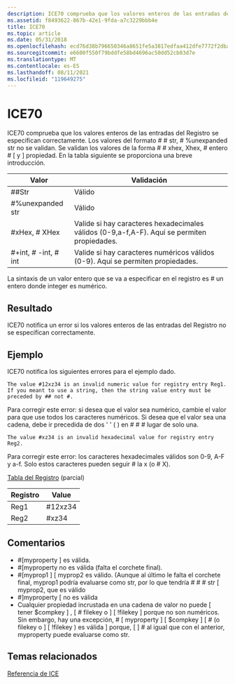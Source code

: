 ```yaml
---
description: ICE70 comprueba que los valores enteros de las entradas del Registro se especifican correctamente.
ms.assetid: f8493622-867b-42e1-9fda-a7c3229bbb4e
title: ICE70
ms.topic: article
ms.date: 05/31/2018
ms.openlocfilehash: ecd76d38b796650346a8651fe5a3817edfaa412dfe7772f2dba9c0295f7eebdd
ms.sourcegitcommit: e6600f550f79bddfe58bd4696ac50dd52cb03d7e
ms.translationtype: MT
ms.contentlocale: es-ES
ms.lasthandoff: 08/11/2021
ms.locfileid: "119649275"
---
```

# <a name="ice70"></a>ICE70

ICE70 comprueba que los valores enteros de las entradas del Registro se especifican correctamente. Los valores del formato \# \# str, \# %unexpanded str no se validan. Se validan los valores de la forma \# \# xhex, Xhex, \# entero \# \[ y \] propiedad. En la tabla siguiente se proporciona una breve introducción.



| Valor                 | Validación                                                                    |
|-----------------------|-------------------------------------------------------------------------------|
| \#\#Str               | Válido                                                                         |
| \#%unexpanded str     | Válido                                                                         |
| \#xHex, \# XHex         | Valide si hay caracteres hexadecimales válidos (0-9,a-f,A-F). Aquí se permiten propiedades. |
| \#+int, \# -int, \# int | Valide si hay caracteres numéricos válidos (0-9). Aquí se permiten propiedades.     |



 

La sintaxis de un valor entero que se va a especificar en el registro es \# un entero donde integer es numérico.

## <a name="result"></a>Resultado

ICE70 notifica un error si los valores enteros de las entradas del Registro no se especifican correctamente.

## <a name="example"></a>Ejemplo

ICE70 notifica los siguientes errores para el ejemplo dado.

``` syntax
The value #12xz34 is an invalid numeric value for registry entry Reg1. If you meant to use a string, then the string value entry must be preceded by ## not #.
```

Para corregir este error: si desea que el valor sea numérico, cambie el valor para que use todos los caracteres numéricos. Si desea que el valor sea una cadena, debe ir precedida de dos ' ' ( ) en \# \# \# lugar de solo una.

``` syntax
The value #xz34 is an invalid hexadecimal value for registry entry Reg2.
```

Para corregir este error: los caracteres hexadecimales válidos son 0-9, A-F y a-f. Solo estos caracteres pueden seguir \# la x (o \# X).

[Tabla del Registro](registry-table.md) (parcial)



| Registro | Value    |
|----------|----------|
| Reg1     | \#12xz34 |
| Reg2     | \#xz34   |



 

## <a name="remarks"></a>Comentarios

-   \#\[myproperty \] es válida.
-   \#\[myproperty no es válida (falta el corchete final).
-   \#\[myprop1 \] \[ myprop2 es válido. (Aunque al último le falta el corchete final, myprop1 podría evaluarse como str, por lo que tendría \# \# \# str \[ myprop2, que es válido
-   \#\]myproperty \[ no es válida
-   Cualquier propiedad incrustada en una cadena de valor no puede \[ tener $compkey \] , \[ \# filekey o \] \[ !filekey \] porque no son numéricos. Sin embargo, hay una excepción, \# \[ myproperty \] \[ $compkey \] \[ \# (o filekey o \] \[ !filekey ) es válida \] porque, \[ \] \# al igual que con el anterior, myproperty puede evaluarse como str.

## <a name="related-topics"></a>Temas relacionados

<dl> <dt>

[Referencia de ICE](ice-reference.md)
</dt> </dl>

 

 




